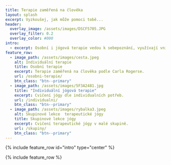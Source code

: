 ```yaml
---
title: Terapie zaměřená na člověka
layout: splash
excerpt: Vyzkoušej, jak může pomoci tobě...
header:
  overlay_image: /assets/images/DSCF5705.JPG
  overlay_filter: 0.2
  overlay_color: #000
intro:
  - excerpt: Osobní i jógová terapie vedou k sebepoznání, využívají vnitřní tendence člověka k osobnímu rozvoji.<br>❉<br>Přináší zklidnění a radost, pomáhají nám spřátelit se s tím, kým jsme.
feature_row:
  - image_path: /assets/images/cesta.jpeg
    alt: Individuální terapie
    title: Osobní terapie
    excerpt: Terapie zaměřená na člověka podle Carla Rogerse.
    url: /osobni-terapie/
    btn_class: "btn--primary"
  - image_path: /assets/images/5F3A2481.jpg
    title: "Individuální jógová terapie"
    excerpt: Cvičení jógy dle individualních potřeb.
    url: /individualni/
    btn_class: "btn--primary"
  - image_path: /assets/images/rybalka3.jpeg
    alt: Skupinové lekce  terapeutické jógy
    title: Skupinové lekce jógy
    excerpt: Cvičení terapeutické jógy v malé skupině.
    url: /skupiny/
    btn_class: "btn--primary"
---
```


{% include feature_row id="intro" type="center" %}

{% include feature_row %}
